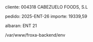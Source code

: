 cliente: 004318 CABEZUELO FOODS, S.L

pedido: 2025-ENT-26 importe: 19339,59

albaran: ENT 21



/var/www/froxa-backend/env
